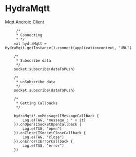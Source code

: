 # HydraMqtt

Mqtt Android Client
        
         /*
         * Connecting
         * */
        val hydraMqtt = HydraMqtt.getInstance().connect(applicationcontext, "URL")

        /*
         * Subscribe data
         */
        socket.subscribe(dataToPush)
        
        /*
         * unSubscribe data
         */
        socket.subscribe(dataToPush)

        /*
         * Getting Callbacks
         */
         
        hydraMqtt!.onMessage(IMessageCallback {
            Log.e(TAG, "message : " + it)
        }).onOpen(ISocketOpenCallback {
            Log.e(TAG, "open")
        }).onClose(ISocketCloseCallback {
            Log.e(TAG, "close")
        }).onError(IErrorCallback {
            Log.e(TAG, "error")
        })
